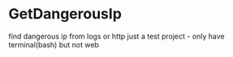 # GetDangerousIp
find dangerous ip from logs or http
just a test project - only have terminal(bash) but not web
